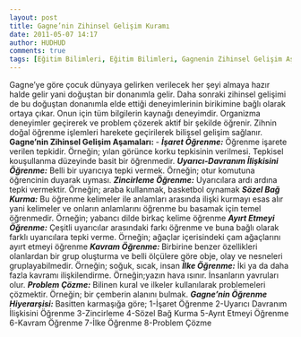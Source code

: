 ```yaml
---
layout: post
title: Gagne’nin Zihinsel Gelişim Kuramı
date: 2011-05-07 14:17
author: HUDHUD
comments: true
tags: [Eğitim Bilimleri, Eğitim Bilimleri, Gagnenin Zihinsel Gelişim Aşamaları, İlke Öğrenme, İşaret Öğrenme, Zincirleme öğrenme]
---
```

Gagne’ye göre çocuk dünyaya gelirken verilecek her şeyi almaya hazır halde gelir yani doğuştan bir donanımla gelir. Daha sonraki zihinsel gelişimi de bu doğuştan donanımla elde ettiği deneyimlerinin birikimine bağlı olarak ortaya çıkar. Onun için tüm bilgilerin kaynağı deneyimdir. Organizma deneyimler geçirerek ve problem çözerek aktif bir şekilde öğrenir. Zihnin doğal öğrenme işlemleri harekete geçirilerek bilişsel gelişim sağlanır.
<strong>Gagne’nin Zihinsel Gelişim Aşamaları:
</strong>- <em><strong>İşaret Öğrenme:</strong></em> Öğrenme işarete verilen tepkidir. Örneğin; yılan görünce korku tepkisinin verilmesi. Tepkisel kouşullanma düzeyinde basit bir öğrenmedir.
<em><strong>Uyarıcı-Davranım İlişkisini Öğrenme:</strong></em> Belli bir uyarıcıya tepki vermek. Örneğin; otur komutuna öğrencinin duyarak uyması.
<em><strong>Zincirleme Öğrenme:</strong></em> Uyarıcılara ardı ardına tepki vermektir. Örneğin; araba kullanmak, basketbol oynamak
<em><strong> Sözel Bağ Kurma:</strong></em> Bu öğrenme kelimeler ile anlamları arasında ilişki kurmayı esas alır yani kelimeler ve onların anlamlarını öğrenme bu basamak için temel öğrenmedir. Örneğin; yabancı dilde birkaç kelime öğrenme
<em><strong>Ayırt Etmeyi Öğrenme:</strong></em> Çeşitli uyarıcılar arasındaki farkı öğrenme ve buna bağlı olarak farklı uyarıcılara tepki verme. Örneğin; ağaçlar içerisindeki çam ağaçlarını ayırt etmeyi öğrenme
<em><strong>Kavram Öğrenme: </strong></em>Birbirine benzer özellikleri olanlardan bir grup oluşturma ve belli ölçülere göre obje, olay ve nesneleri gruplayabilmedir. Örneğin; soğuk, sıcak, insan
<em><strong>İlke Öğrenme:</strong></em> İki ya da daha fazla kavramı ilişkilendirme. Örneğin;yazın hava ısınır. İnsanların yavruları olur.
<em><strong>Problem Çözme:</strong></em> Bilinen kural ve ilkeler kullanılarak problemeleri çözmektir. Örneğin; bir çemberin alanını bulmak.
<em><strong>Gagne’nin Öğrenme Hiyerarşisi:
</strong></em>Basitten karmaşığa göre;
1-İşaret Öğrenme
2-Uyarıcı Davranım İlişkisini Öğrenme
3-Zincirleme
4-Sözel Bağ Kurma
5-Ayrıt Etmeyi Öğrenme
6-Kavram Öğrenme
7-İlke Öğrenme
8-Problem Çözme
